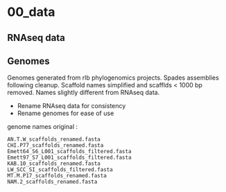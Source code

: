 # 00_data

## RNAseq data

## Genomes

Genomes generated from rlb phylogenomics projects. Spades assemblies following cleanup. Scaffold names simplified and scafflds < 1000 bp removed. Names slightly different from RNAseq data. 

* Rename RNAseq data for consistency
* Rename genomes for ease of use

genome names original :
```
AN.T.W_scaffolds_renamed.fasta
CHI.P77_scaffolds_renamed.fasta
Emett64_S6_L001_scaffolds_filtered.fasta
Emett97_S7_L001_scaffolds_filtered.fasta
KAB.10_scaffolds_renamed.fasta
LW_SCC_SI_scaffolds_filtered.fasta
MT.M.P17_scaffolds_renamed.fasta
NAM.2_scaffolds_renamed.fasta
```


